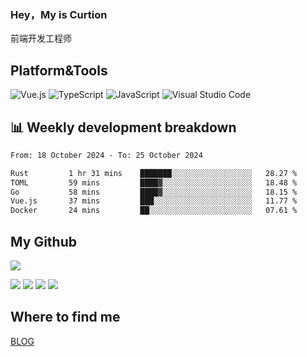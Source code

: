 ### Hey，My is Curtion
前端开发工程师
## Platform&Tools

![Vue.js](https://img.shields.io/badge/-Vue.js-4FC08D?style=flat-square&logo=Vue.js&logoColor=white)
![TypeScript](https://img.shields.io/badge/-TypeScript-007ACC?style=flat-square&logo=typescript&logoColor=white)
![JavaScript](https://img.shields.io/badge/-JavaScript-F7DF1E?style=flat-square&logo=javascript&logoColor=black)
![Visual Studio Code](https://img.shields.io/badge/-VSCode-007ACC?style=flat-square&logo=Visual-Studio-Code&logoColor=white)

## 📊 Weekly development breakdown

<!--START_SECTION:waka-->

```txt
From: 18 October 2024 - To: 25 October 2024

Rust         1 hr 31 mins    ███████░░░░░░░░░░░░░░░░░░   28.27 %
TOML         59 mins         ████▓░░░░░░░░░░░░░░░░░░░░   18.48 %
Go           58 mins         ████▓░░░░░░░░░░░░░░░░░░░░   18.15 %
Vue.js       37 mins         ███░░░░░░░░░░░░░░░░░░░░░░   11.77 %
Docker       24 mins         ██░░░░░░░░░░░░░░░░░░░░░░░   07.61 %
```

<!--END_SECTION:waka-->

## My Github

![](http://github-profile-summary-cards.vercel.app/api/cards/profile-details?username=curtion&theme=nord_bright)

![](http://github-profile-summary-cards.vercel.app/api/cards/stats?username=curtion&theme=nord_bright)
![](http://github-profile-summary-cards.vercel.app/api/cards/productive-time?username=curtion&theme=nord_bright&utcOffset=8)
![](http://github-profile-summary-cards.vercel.app/api/cards/repos-per-language?username=curtion&theme=nord_bright)
![](http://github-profile-summary-cards.vercel.app/api/cards/most-commit-language?username=curtion&theme=nord_bright)

## Where to find me

[BLOG](https://blog.3gxk.net)
